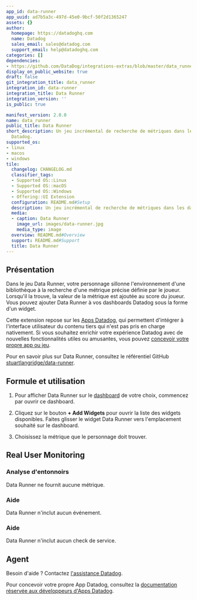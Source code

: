 ```yaml
---
app_id: data-runner
app_uuid: ad7b5a3c-497d-45e0-9bcf-50f2d1365247
assets: {}
author:
  homepage: https://datadoghq.com
  name: Datadog
  sales_email: sales@datadog.com
  support_email: help@datadoghq.com
categories: []
dependencies:
- https://github.com/DataDog/integrations-extras/blob/master/data_runner/README.md
display_on_public_website: true
draft: false
git_integration_title: data_runner
integration_id: data-runner
integration_title: Data Runner
integration_version: ''
is_public: true

manifest_version: 2.0.0
name: data_runner
public_title: Data Runner
short_description: Un jeu incrémental de recherche de métriques dans les dashboards
  Datadog.
supported_os:
- linux
- macos
- windows
tile:
  changelog: CHANGELOG.md
  classifier_tags:
  - Supported OS::Linux
  - Supported OS::macOS
  - Supported OS::Windows
  - Offering::UI Extension
  configuration: README.md#Setup
  description: Un jeu incrémental de recherche de métriques dans les dashboards Datadog.
  media:
  - caption: Data Runner
    image_url: images/data-runner.jpg
    media_type: image
  overview: README.md#Overview
  support: README.md#Support
  title: Data Runner
---
```


<!--  SOURCED FROM https://github.com/DataDog/integrations-extras -->


## Présentation

Dans le jeu Data Runner, votre personnage sillonne l'environnement d'une bibliothèque à la recherche d'une métrique précise définie par le joueur. Lorsqu'il la trouve, la valeur de la métrique est ajoutée au score du joueur. Vous pouvez ajouter Data Runner à vos dashboards Datadog sous la forme d'un widget.

Cette extension repose sur les [Apps Datadog][1], qui permettent d'intégrer à l'interface utilisateur du contenu tiers qui n'est pas pris en charge nativement. Si vous souhaitez enrichir votre expérience Datadog avec de nouvelles fonctionnalités utiles ou amusantes, vous pouvez [concevoir votre propre app ou jeu][1].

Pour en savoir plus sur Data Runner, consultez le référentiel GitHub [stuartlangridge/data-runner][2].

## Formule et utilisation

1. Pour afficher Data Runner sur le [dashboard][3] de votre choix, commencez par ouvrir ce dashboard.

2. Cliquez sur le bouton **+ Add Widgets** pour ouvrir la liste des widgets disponibles. Faites glisser le widget Data Runner vers l'emplacement souhaité sur le dashboard.

3. Choisissez la métrique que le personnage doit trouver.

## Real User Monitoring

### Analyse d'entonnoirs

Data Runner ne fournit aucune métrique.

### Aide

Data Runner n'inclut aucun événement.

### Aide

Data Runner n'inclut aucun check de service.

## Agent

Besoin d'aide ? Contactez [l'assistance Datadog][4].

Pour concevoir votre propre App Datadog, consultez la [documentation réservée aux développeurs d'Apps Datadog][1].

[1]: https://docs.datadoghq.com/fr/developers/datadog_apps
[2]: https://github.com/stuartlangridge/data-runner
[3]: https://app.datadoghq.com/dashboard/lists
[4]: https://www.datadoghq.com/support/
